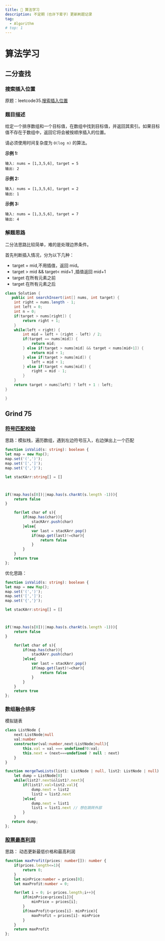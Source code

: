 ```yaml
---
title: 💫 算法学习
description: 不定期（也许下辈子）更新刷题记录
tag:
  - Algorithm
# top: 1
---
```


# 算法学习

## 二分查找

### 搜索插入位置

原题：leetcode35.[搜索插入位置](https://leetcode.cn/problems/search-insert-position/description/)

### 题目描述

给定一个排序数组和一个目标值，在数组中找到目标值，并返回其索引。如果目标值不存在于数组中，返回它将会被按顺序插入的位置。

请必须使用时间复杂度为 `O(log n)` 的算法。

**示例 1:**

```
输入: nums = [1,3,5,6], target = 5
输出: 2
```

**示例 2:**

```
输入: nums = [1,3,5,6], target = 2
输出: 1
```

**示例 3:**

```
输入: nums = [1,3,5,6], target = 7
输出: 4
```

### 解题思路

二分法思路比较简单，难的是处理边界条件。

首先判断插入情况，分为以下几种：

- target = mid,不用插值，返回 mid。
- target > mid && target< mid+1 ,插值返回 mid+1
- target 在所有元素之前
- target 在所有元素之后

```java
class Solution {
   public int searchInsert(int[] nums, int target) {
    int right = nums.length - 1;
    int left = 0;
    int n = 0;
    if(target > nums[right]) {
        return right + 1;
    }
    while(left < right) {
        int mid = left + (right - left) / 2;
        if(target == nums[mid]) {
            return mid;
        } else if(target > nums[mid] && target < nums[mid+1]) {
            return mid + 1;
        } else if(target > nums[mid]) {
            left = mid + 1;
        } else if(target < nums[mid]) {
            right = mid - 1;
        }
    }
    return target > nums[left] ? left + 1 : left;
}

}
```

## Grind 75

### [符号匹配校验](https://leetcode.com/problems/valid-parentheses/)
思路：模拟栈，遍历数组，遇到左边符号压入，右边弹出上一个匹配
```Typescript
function isValid(s: string): boolean {
let map = new Map();
map.set('(',')');
map.set('[',']');
map.set('{','}');

let stacKArr:string[] = []



if(!map.has(s[0])||map.has(s.charAt(s.length -1))){
    return false
}

    for(let char of s){
        if(map.has(char)){
            stacKArr.push(char)
        }else{
            var last = stacKArr.pop()
            if(map.get(last)!=char){
                return false
            }
        }
    }
    return true
};
```
优化思路：
```Typescript
function isValid(s: string): boolean {
let map = new Map();
map.set('(',')');
map.set('[',']');
map.set('{','}');

let stacKArr:string[] = []



if(!map.has(s[0])||map.has(s.charAt(s.length -1))){
    return false
}

    for(let char of s){
        if(map.has(char)){
            stacKArr.push(char)
        }else{
            var last = stacKArr.pop()
            if(map.get(last)!=char){
                return false
            }
        }
    }
    return true
};
```
### 数组融合排序
模拟链表
``` TypeScript
class ListNode {
    next:ListNode|null
    val:number
    constructor(val:number,next:ListNode|null){
        this.val = val === undefined?0:val;
        this.next = (next===undefined ? null : next)
    }
}

function mergeTwoLists(list1: ListNode | null, list2: ListNode | null): ListNode|null {
    let dump = ListNode[0]
    while(list2?.next&&list1?.next){
        if(list1?.val>list2.val){
            dump.next = list2
            list2 = list2.next
        }else{
            dump.next = list1
            list1 = list1.next // 想在跳转外部
        }
    }
   return dump;
};
```


### [股票最高利润](https://leetcode.com/problems/best-time-to-buy-and-sell-stock/)
思路：
动态更新最低价格和最高利润
```TypeScript
function maxProfit(prices: number[]): number {
    if(prices.length<=1){
        return 0;
    }
    let minPrice:number = prices[0];
    let maxProfit:number = 0;

    for(let i = 0; i< prices.length;i++){
        if(minPrice>prices[i]){
            minPrice = prices[i];
        }
        if(maxProfit<prices[i]- minPrice){
            maxProfit = prices[i]- minPrice
        }
    }
    return maxProfit
};
```

